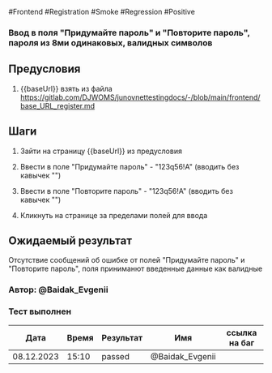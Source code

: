 #Frontend #Registration #Smoke #Regression #Positive

### Ввод в поля "Придумайте пароль" и "Повторите пароль", пароля из 8ми одинаковых, валидных символов

## Предусловия

1. {{baseUrl}} взять из файла https://gitlab.com/DJWOMS/junovnettestingdocs/-/blob/main/frontend/base_URL_register.md

## Шаги

1. Зайти на страницу {{baseUrl}} из предусловия

2. Ввести в поле "Придумайте пароль" - "123q56!A" (вводить без кавычек "")

3. Ввести в поле "Повторите пароль" - "123q56!A" (вводить без кавычек "")

4. Кликнуть на странице за пределами полей для ввода

## Ожидаемый результат

Отсутствие сообщений об ошибке от полей "Придумайте пароль" и "Повторите пароль", поля приниманют введенные данные как валидные

### Автор: @Baidak_Evgenii

### Тест выполнен
|     Дата    | Время | Результат   |   Имя  | ссылка на баг |
|     ---     |  ---  |    ---      |   ---  |      ---      |
|  08.12.2023 | 15:10 |   passed    | @Baidak_Evgenii |      |